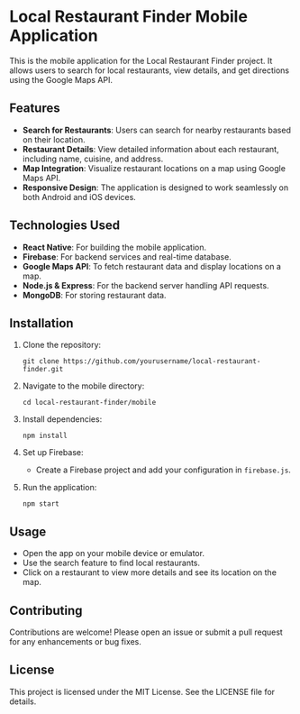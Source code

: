 # Local Restaurant Finder Mobile Application

This is the mobile application for the Local Restaurant Finder project. It allows users to search for local restaurants, view details, and get directions using the Google Maps API.

## Features

- **Search for Restaurants**: Users can search for nearby restaurants based on their location.
- **Restaurant Details**: View detailed information about each restaurant, including name, cuisine, and address.
- **Map Integration**: Visualize restaurant locations on a map using Google Maps API.
- **Responsive Design**: The application is designed to work seamlessly on both Android and iOS devices.

## Technologies Used

- **React Native**: For building the mobile application.
- **Firebase**: For backend services and real-time database.
- **Google Maps API**: To fetch restaurant data and display locations on a map.
- **Node.js & Express**: For the backend server handling API requests.
- **MongoDB**: For storing restaurant data.

## Installation

1. Clone the repository:
   ```
   git clone https://github.com/yourusername/local-restaurant-finder.git
   ```

2. Navigate to the mobile directory:
   ```
   cd local-restaurant-finder/mobile
   ```

3. Install dependencies:
   ```
   npm install
   ```

4. Set up Firebase:
   - Create a Firebase project and add your configuration in `firebase.js`.

5. Run the application:
   ```
   npm start
   ```

## Usage

- Open the app on your mobile device or emulator.
- Use the search feature to find local restaurants.
- Click on a restaurant to view more details and see its location on the map.

## Contributing

Contributions are welcome! Please open an issue or submit a pull request for any enhancements or bug fixes.

## License

This project is licensed under the MIT License. See the LICENSE file for details.